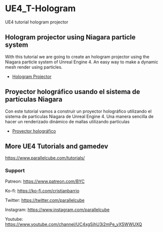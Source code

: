 # UE4_T-Hologram
UE4 tutorial hologram projector

## Hologram projector using Niagara particle system

With this tutorial we are going to create an hologram projector using the Niagara particle system of Unreal Engine 4. An easy way to make a dynamic mesh render using particles.

* [Hologram Projector](https://www.parallelcube.com/2021/03/06/niagara-particle-system/)

## Proyector holográfico usando el sistema de partículas Niagara

Con este tutorial vamos a construir un proyector holográfico utilizando el sistema de particulas Niagara de Unreal Engine 4. Una manera sencilla de hacer un renderizado dinámico de mallas utilizando partículas

* [Proyector holográfico](https://www.parallelcube.com/es/2021/03/16/sistema-de-particulas-niagara/)

## More UE4 Tutorials and gamedev

https://www.parallelcube.com/tutorials/

### Support
Patreon: https://www.patreon.com/BYC

Ko-fi: https://ko-fi.com/cristianbarrio

Twitter: https://twitter.com/parallelcube

Instagram: https://www.instagram.com/parallelcube

Youtube: https://www.youtube.com/channel/UC4xgSihU3i2mPe_vXSWWUXQ
